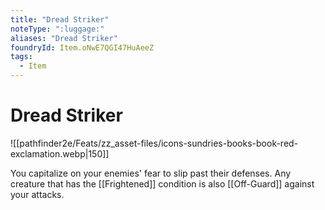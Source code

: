 ```yaml
---
title: "Dread Striker"
noteType: ":luggage:"
aliases: "Dread Striker"
foundryId: Item.oNwE7QGI47HuAeeZ
tags:
  - Item
---
```


# Dread Striker
![[pathfinder2e/Feats/zz_asset-files/icons-sundries-books-book-red-exclamation.webp|150]]

You capitalize on your enemies' fear to slip past their defenses. Any creature that has the [[Frightened]] condition is also [[Off-Guard]] against your attacks.
